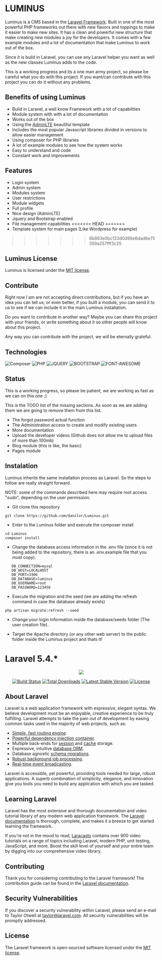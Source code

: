 # LUMINUS

Luminus is a CMS based in the [Laravel Framework](https://laravel.com/). Built in one 
of the most powerful PHP frameworks out there with new flavors and toppings to make 
it easier to make new sites. It has a clean and powerful new structure that make creating
new modules a joy for the developers. It comes with a few example modules and a lot of documentation
that make Luminus to work out of the box.

Since it is build in Laravel, you can use any Laravel helper you want as well as the new classes
Luminus adds to the code.

This is a working progress and its a one man army project, so please be careful what you do with this project.
If you want/can contribute with this project you can do it without any problems.

## Benefits of using Luminus 

- Build in Laravel, a well know Framework with a lot of capabilities
- Module system with with a lot of documentation 
- Works out of the box
- Using the [AdminLTE](https://adminlte.io/themes/AdminLTE/index2.html) beautiful template
- Includes the most popular Javascript libraries divided in versions to allow easier management
- Using composer for PHP libraries
- A lot of example modules to see how the system works
- Easy to understand and code
- Constant work and improvements

## Features

- Login system
- Admin system
- Modules system
- User restrictions
- Module widgets
- Full profile
- Nice design (AdminLTE)
- Jquery and Bootstrap enabled
- File management capabilities
<<<<<<< HEAD
=======
- Template system for main pages (Like Wordpress for example)
>>>>>>> 6b863e0bc133d0d99e6dad6e75359a257fff3c25

## Luminus License

Luminus is licensed under the [MIT license](http://opensource.org/licenses/MIT).

## Contribute

Right now I am are not accepting direct contributions, but if you have an idea you can tell us; 
or even better, if you built a module, you can send it to us to see if we can include it in
the main Luminus installation.

Do you want to contribute in another way? Maybe you can share this project with your friends, 
or write something about it so other people will know about this project. 

Any way you can contribute with the project, we will be eternally grateful.

## Technologies

![Composer](https://www.dev-metal.com/wp-content/uploads/2013/12/composer-logo-1-100x100.jpg)
![PHP](https://www.dev-metal.com/wp-content/uploads/2014/02/php-logo-1-100x100.jpg)
![JQUERY](https://www.audero.it/blog/wp-content/uploads/2013/09/jQuery-logo.png)
![BOOTSTRAP](http://www.nebula-marketing.co.uk/assets/images/bootstrap-logo.jpg)
![FONT-AWESOME](https://www.blognone.com/sites/default/files/styles/thumbnail/public/news-thumbnails/logo_51.png)


## Status

This is a working progress, so please be patient, we are working as fast as we can on this one ;)

This is the TODO list of the missing sections. As soon as we are adding them we are going to remove them from this list.

- The forgot password actual function
- The Administration access to create and modify existing users
- More documentation
- Upload the developer videos (Github does not allow me to upload files of more than 100mb)
- Blog module (this is like, the basic)
- Pages module

## Instalation

Luminus inherits the same installation process as Laravel. So the steps to follow are really straight forward.

NOTE: some of the commands described here may require root access "_sudo_", depending on the user permission.

- Git clone this repository

```
git clone https://github.com/danilor/Luminus.git
```

- Enter to the Luminus folder and execute the composer install

```
cd Luminus
composer install
```

- Change the database access information in the .env file (since it is not being added to the repository, there is an .env.example file that you must copy).
 
 ```
    DB_CONNECTION=mysql
    DB_HOST=LOCALHOST
    DB_PORT=3306
    DB_DATABASE=luminus
    DB_USERNAME=root
    DB_PASSWORD=123456
 ```

- Execute the migration and the seed (we are adding the refresh command in case the database already exists)

```
php artisan migrate:refresh --seed
```

- Change your login information inside the database/seeds folder (The user creation file).

- Target the Apache directory (or any other web server) to the public folder inside the Luminus project and thats it! 

# Laravel 5.4.*

<p align="center"><img src="https://laravel.com/assets/img/components/logo-laravel.svg"></p>

<p align="center">
<a href="https://travis-ci.org/laravel/framework"><img src="https://travis-ci.org/laravel/framework.svg" alt="Build Status"></a>
<a href="https://packagist.org/packages/laravel/framework"><img src="https://poser.pugx.org/laravel/framework/d/total.svg" alt="Total Downloads"></a>
<a href="https://packagist.org/packages/laravel/framework"><img src="https://poser.pugx.org/laravel/framework/v/stable.svg" alt="Latest Stable Version"></a>
<a href="https://packagist.org/packages/laravel/framework"><img src="https://poser.pugx.org/laravel/framework/license.svg" alt="License"></a>
</p>

## About Laravel

Laravel is a web application framework with expressive, elegant syntax. We believe development must be an enjoyable, creative experience to be truly fulfilling. Laravel attempts to take the pain out of development by easing common tasks used in the majority of web projects, such as:

- [Simple, fast routing engine](https://laravel.com/docs/routing).
- [Powerful dependency injection container](https://laravel.com/docs/container).
- Multiple back-ends for [session](https://laravel.com/docs/session) and [cache](https://laravel.com/docs/cache) storage.
- Expressive, intuitive [database ORM](https://laravel.com/docs/eloquent).
- Database agnostic [schema migrations](https://laravel.com/docs/migrations).
- [Robust background job processing](https://laravel.com/docs/queues).
- [Real-time event broadcasting](https://laravel.com/docs/broadcasting).

Laravel is accessible, yet powerful, providing tools needed for large, robust applications. A superb combination of simplicity, elegance, and innovation give you tools you need to build any application with which you are tasked.

## Learning Laravel

Laravel has the most extensive and thorough documentation and video tutorial library of any modern web application framework. The [Laravel documentation](https://laravel.com/docs) is thorough, complete, and makes it a breeze to get started learning the framework.

If you're not in the mood to read, [Laracasts](https://laracasts.com) contains over 900 video tutorials on a range of topics including Laravel, modern PHP, unit testing, JavaScript, and more. Boost the skill level of yourself and your entire team by digging into our comprehensive video library.

## Contributing

Thank you for considering contributing to the Laravel framework! The contribution guide can be found in the [Laravel documentation](http://laravel.com/docs/contributions).

## Security Vulnerabilities

If you discover a security vulnerability within Laravel, please send an e-mail to Taylor Otwell at taylor@laravel.com. All security vulnerabilities will be promptly addressed.

## License

The Laravel framework is open-sourced software licensed under the [MIT license](http://opensource.org/licenses/MIT).
